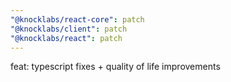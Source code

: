```yaml
---
"@knocklabs/react-core": patch
"@knocklabs/client": patch
"@knocklabs/react": patch
---
```


feat: typescript fixes + quality of life improvements
